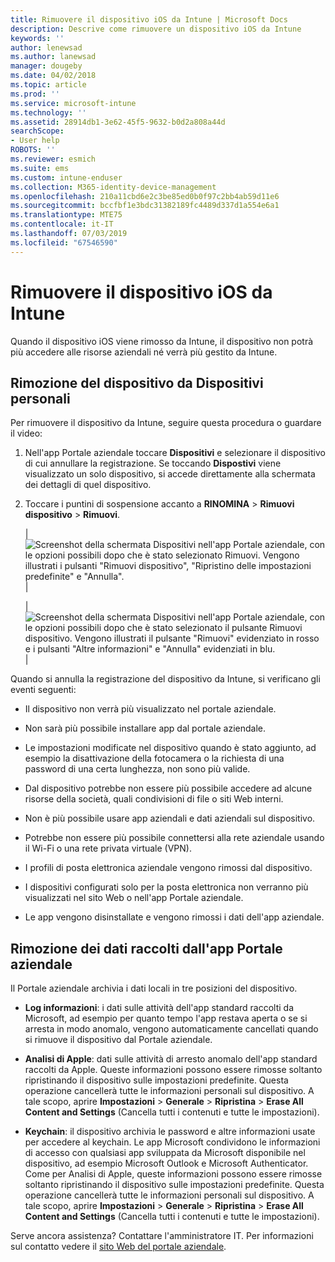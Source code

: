```yaml
---
title: Rimuovere il dispositivo iOS da Intune | Microsoft Docs
description: Descrive come rimuovere un dispositivo iOS da Intune
keywords: ''
author: lenewsad
ms.author: lanewsad
manager: dougeby
ms.date: 04/02/2018
ms.topic: article
ms.prod: ''
ms.service: microsoft-intune
ms.technology: ''
ms.assetid: 28914db1-3e62-45f5-9632-b0d2a808a44d
searchScope:
- User help
ROBOTS: ''
ms.reviewer: esmich
ms.suite: ems
ms.custom: intune-enduser
ms.collection: M365-identity-device-management
ms.openlocfilehash: 210a11cbd6e2c3be85ed0b0f97c2bb4ab59d11e6
ms.sourcegitcommit: bccfbf1e3bdc31382189fc4489d337d1a554e6a1
ms.translationtype: MTE75
ms.contentlocale: it-IT
ms.lasthandoff: 07/03/2019
ms.locfileid: "67546590"
---
```

# <a name="remove-your-ios-device-from-intune"></a>Rimuovere il dispositivo iOS da Intune

Quando il dispositivo iOS viene rimosso da Intune, il dispositivo non potrà più accedere alle risorse aziendali né verrà più gestito da Intune.


## <a name="removing-the-device-from-my-devices"></a>Rimozione del dispositivo da Dispositivi personali

Per rimuovere il dispositivo da Intune, seguire questa procedura o guardare il video:


1. Nell'app Portale aziendale toccare **Dispositivi** e selezionare il dispositivo di cui annullare la registrazione. Se toccando **Dispostivi** viene visualizzato un solo dispositivo, si accede direttamente alla schermata dei dettagli di quel dispositivo.

2. Toccare i puntini di sospensione accanto a **RINOMINA** > **Rimuovi dispositivo** > **Rimuovi**.  

    |![Screenshot della schermata Dispositivi nell'app Portale aziendale, con le opzioni possibili dopo che è stato selezionato Rimuovi. Vengono illustrati i pulsanti "Rimuovi dispositivo", "Ripristino delle impostazioni predefinite" e "Annulla".](/intune-user-help/media/cp_ios_unenroll_after_1804_001.png)|

    |![Screenshot della schermata Dispositivi nell'app Portale aziendale, con le opzioni possibili dopo che è stato selezionato il pulsante Rimuovi dispositivo. Vengono illustrati il pulsante "Rimuovi" evidenziato in rosso e i pulsanti "Altre informazioni" e "Annulla" evidenziati in blu.](/intune-user-help/media/cp_ios_unenroll_after_1804_002.png)|


  Quando si annulla la registrazione del dispositivo da Intune, si verificano gli eventi seguenti:

  - Il dispositivo non verrà più visualizzato nel portale aziendale.

  - Non sarà più possibile installare app dal portale aziendale.

  - Le impostazioni modificate nel dispositivo quando è stato aggiunto, ad esempio la disattivazione della fotocamera o la richiesta di una password di una certa lunghezza, non sono più valide.

  - Dal dispositivo potrebbe non essere più possibile accedere ad alcune risorse della società, quali condivisioni di file o siti Web interni.

  - Non è più possibile usare app aziendali e dati aziendali sul dispositivo.

  - Potrebbe non essere più possibile connettersi alla rete aziendale usando il Wi-Fi o una rete privata virtuale (VPN).

  - I profili di posta elettronica aziendale vengono rimossi dal dispositivo.

  - I dispositivi configurati solo per la posta elettronica non verranno più visualizzati nel sito Web o nell'app Portale aziendale.
  
  - Le app vengono disinstallate e vengono rimossi i dati dell'app aziendale.

## <a name="removing-data-collected-by-the-company-portal-app"></a>Rimozione dei dati raccolti dall'app Portale aziendale

Il Portale aziendale archivia i dati locali in tre posizioni del dispositivo.

- **Log informazioni**: i dati sulle attività dell'app standard raccolti da Microsoft, ad esempio per quanto tempo l'app restava aperta o se si arresta in modo anomalo, vengono automaticamente cancellati quando si rimuove il dispositivo dal Portale aziendale.

- **Analisi di Apple**: dati sulle attività di arresto anomalo dell'app standard raccolti da Apple. Queste informazioni possono essere rimosse soltanto ripristinando il dispositivo sulle impostazioni predefinite. Questa operazione cancellerà tutte le informazioni personali sul dispositivo. A tale scopo, aprire **Impostazioni** > **Generale** > **Ripristina** > **Erase All Content and Settings** (Cancella tutti i contenuti e tutte le impostazioni).

- **Keychain**: il dispositivo archivia le password e altre informazioni usate per accedere al keychain. Le app Microsoft condividono le informazioni di accesso con qualsiasi app sviluppata da Microsoft disponibile nel dispositivo, ad esempio Microsoft Outlook e Microsoft Authenticator. Come per Analisi di Apple, queste informazioni possono essere rimosse soltanto ripristinando il dispositivo sulle impostazioni predefinite. Questa operazione cancellerà tutte le informazioni personali sul dispositivo. A tale scopo, aprire **Impostazioni** > **Generale** > **Ripristina** > **Erase All Content and Settings** (Cancella tutti i contenuti e tutte le impostazioni).


Serve ancora assistenza? Contattare l'amministratore IT. Per informazioni sul contatto vedere il [sito Web del portale aziendale](https://go.microsoft.com/fwlink/?linkid=2010980).
